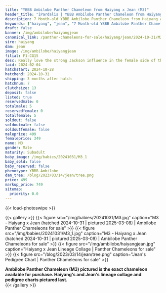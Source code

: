 ```yaml
---
title: "YBBB Ambilobe Panther Chameleon from Haiyang x Jean (M3)"
header_title: "iPardalis | YBBB Ambilobe Panther Chameleon from Haiyang x Jean | M3"
description: 7 Month-old YBBB Ambilobe Panther Chameleon from Haiyang and Jean. Really love the strong Jackson influence in the female side of this F1 group - great option for Jackson fans who also want some genetic diversity! We've included sire and dam dendrograms if available, but you can view our Haiyang or Jean breeder pages for more information.
keywords: ["haiyang", "jean", "7 Month-old YBBB Ambilobe Panther Chameleon", "baby chameleons for sale", "buy panther chameleon", "panther for sale", "ambilobe panther chameleons for sale", "ambilobe panther chameleon for sale"]
draft: false
banner: /img/ambilobe/haiyangjean
canonical_link: /panther-chameleons-for-sale/haiyang/jean/2024-10-31/M2/
sire: haiyang
dam: jean
image: /img/ambilobe/haiyangjean
filial: F1-CG15
desc: Really love the strong Jackson influence in the female side of this F1 group - great option for Jackson fans who also want some genetic diversity!
laid: 2024-02-04
hatchstart: 2024-10-28
hatchend: 2024-10-31
shipping: 3 months after hatch
hatchnum: 7
clutchsize: 13
deposit: false
listed: true
reservedmale: 0
totalmale: 5
reservedfemale: 0
totalfemale: 5
soldout: false
soldoutmale: false
soldoutfemale: false
maleprice: 499
femaleprice: 349
name: M3
gender: Male
maturity: Subadult
baby_image: /img/babies/20241031/M3_1
baby_sold: false
baby_reserved: false
phenotype: YBBB Ambilobe
dam_tree: /blog/2023/03/14/jean/tree.png
price: 499
markup_price: 749
sitemap: 
  priority: 0.0
---
```


{{< load-photoswipe >}}

{{< gallery >}}
  {{< figure src="/img/babies/20241031/M3.jpg" caption="M3 - Haiyang x Jean (hatched 2024-10-31 | pictured 2025-03-08) | Ambilobe Panther Chameleons for sale" >}}
  {{< figure src="/img/babies/20241031/M3_1.jpg" caption="M3 - Haiyang x Jean (hatched 2024-10-31 | pictured 2025-03-08) | Ambilobe Panther Chameleons for sale" >}}
  {{< figure src="/img/ambilobe/haiyangjean.jpg" caption="Haiyang x Jean Lineage Collage | Panther Chameleons for sale" >}}
  {{< figure src="/blog/2023/03/14/jean/tree.png" caption="Jean's Pedigree Chart | Panther Chameleons for sale" >}}
  <figcaption itemprop="description"><strong>Ambilobe Panther Chameleon (M3) pictured is the exact chameleon available for purchase. Haiyang's and Jean's lineage collage and pedigree charts pictured last.</strong></figcaption>
{{< /gallery >}}
